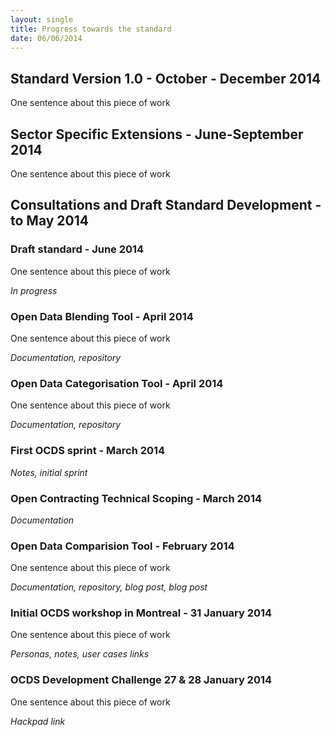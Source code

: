 ```yaml
---
layout: single
title: Progress towards the standard
date: 06/06/2014
---
```

## Standard Version 1.0 - October - December 2014

One sentence about this piece of work

##  Sector Specific Extensions - June-September 2014

One sentence about this piece of work

## Consultations and Draft Standard Development - to May 2014

### Draft standard - June 2014
 
One sentence about this piece of work
 
_In progress_

### Open Data Blending Tool - April 2014
 
One sentence about this piece of work
 
_Documentation, repository_

### Open Data Categorisation Tool - April 2014
 
One sentence about this piece of work
 
_Documentation, repository_

### First OCDS sprint - March 2014
 
_Notes, initial sprint_

### Open Contracting Technical Scoping - March 2014

_Documentation_

### Open Data Comparision Tool - February 2014
 
One sentence about this piece of work
 
_Documentation, repository, blog post, blog post_

### Initial OCDS workshop in Montreal - 31 January 2014
 
One sentence about this piece of work
 
_Personas, notes, user cases links_

### OCDS Development Challenge 27 & 28 January 2014
 
One sentence about this piece of work
 
_Hackpad link_
